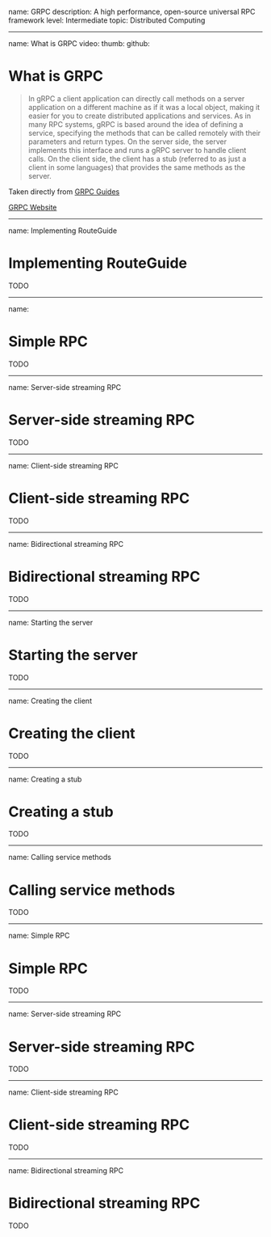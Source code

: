name: GRPC
description: A high performance, open-source universal RPC framework
level: Intermediate
topic: Distributed Computing

---
name: What is GRPC
video: 
thumb:
github:
# What is GRPC

> In gRPC a client application can directly call methods on a server application on a different machine as if it was a local object, making it easier for you to create distributed applications and services. As in many RPC systems, gRPC is based around the idea of defining a service, specifying the methods that can be called remotely with their parameters and return types. On the server side, the server implements this interface and runs a gRPC server to handle client calls. On the client side, the client has a stub (referred to as just a client in some languages) that provides the same methods as the server.

Taken directly from [GRPC Guides](http://www.grpc.io/docs/guides/)

[GRPC Website](http://www.grpc.io/)

---
name: Implementing RouteGuide
# Implementing RouteGuide

TODO

---
name: 
# Simple RPC

TODO

---
name: Server-side streaming RPC
# Server-side streaming RPC

TODO

---
name: Client-side streaming RPC
# Client-side streaming RPC

TODO

---
name: Bidirectional streaming RPC
# Bidirectional streaming RPC

TODO

---
name: Starting the server
# Starting the server

TODO

---
name: Creating the client
# Creating the client

TODO

---
name: Creating a stub
# Creating a stub

TODO

---
name: Calling service methods
# Calling service methods

TODO

---
name: Simple RPC
# Simple RPC

TODO

---
name: Server-side streaming RPC
# Server-side streaming RPC

TODO

---
name: Client-side streaming RPC
# Client-side streaming RPC

TODO

---
name: Bidirectional streaming RPC
# Bidirectional streaming RPC

TODO
